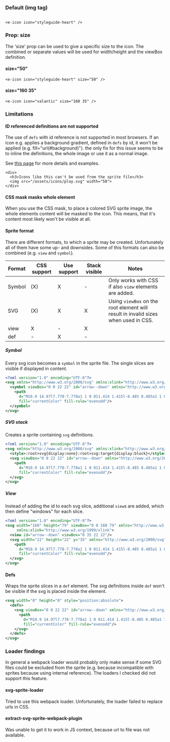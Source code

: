 ### Default (img tag)

```vue

<e-icon icon="styleguide-heart" />
```

### Prop: size

The 'size' prop can be used to give a specific size to the icon. The combined or separate values will be used for width/height and the viewBox definition.

#### size="50"
```vue
<e-icon icon="styleguide-heart" size="50" />
```

#### size="160 35"
```vue
<e-icon icon="valantic" size="160 35" />
```

### Limitations

#### ID referenced definitions are not supported

The use of `defs` with id reference is not supported in most browsers. If an icon e.g. applies a background gradient, defined in `defs` by id, it won't be applied (e.g. fill="url(#background)"). the only fix for this issue seems to be to inline the definitions, the whole image or use it as a normal image.

See [this page](https://stackoverflow.com/questions/44235845/svg-use-and-gradients-as-fill) for more details and examples.

```vue
<div>
  <h3>Icons like this can't be used from the sprite file</h3>
  <img src="/assets/icons/play.svg" width="50">
</div>
```

#### CSS mask masks whole element

When you use the CSS mask, to place a colored SVG sprite image, the whole elements content will be masked to the icon. This means, that it's content most likely won't be visible at all.

#### Sprite format

There are different formats, to which a sprite may be created. Unfortunately all of them have some up- and downsides. Some of this formats can also be combined (e.g. `view` and `symbol`).

Format | CSS support | Use support | Stack visible | Notes
--- | --- | --- | --- | ---
Symbol | (X) | X | - | Only works with CSS if also `view` elements are added.
SVG | (X) | X | X | Using `viewBox` on the root element will result in invalid sizes when used in CSS.
view | X | - | X |
def | - | X | - | 

##### Symbol

Every svg icon becomes a `symbol` in the sprite file. The single slices are visible if displayed in content.

```svg
<?xml version="1.0" encoding="UTF-8"?>
<svg xmlns="http://www.w3.org/2000/svg" xmlns:xlink="http://www.w3.org/1999/xlink">
  <symbol viewBox="0 0 22 22" id="arrow--down" xmlns="http://www.w3.org/2000/svg">
    <path
      d="M10.9 14.97l7.778-7.778a1 1 0 011.414 1.415l-8.485 8.485a1 1 0 01-1.415 0L1.707 8.607a1 1 0 111.414-1.415l7.778 7.779z"
      fill="currentColor" fill-rule="evenodd"/>
  </symbol>
</svg>
```

##### SVG stack

Creates a sprite containing `svg` definitions.

```svg
<?xml version="1.0" encoding="UTF-8"?>
<svg xmlns="http://www.w3.org/2000/svg" xmlns:xlink="http://www.w3.org/1999/xlink">
  <style>:root>svg{display:none}:root>svg:target{display:block}</style>
  <svg viewBox="0 0 22 22" id="arrow--down" xmlns="http://www.w3.org/2000/svg">
    <path
      d="M10.9 14.97l7.778-7.778a1 1 0 011.414 1.415l-8.485 8.485a1 1 0 01-1.415 0L1.707 8.607a1 1 0 111.414-1.415l7.778 7.779z"
      fill="currentColor" fill-rule="evenodd"/>
  </svg>
</svg>
```

##### View

Instead of adding the id to each svg slice, additional `view`s are added, which then define "windows" for each slice.

```svg
<?xml version="1.0" encoding="UTF-8"?>
<svg width="160" height="79" viewBox="0 0 160 79" xmlns="http://www.w3.org/2000/svg"
     xmlns:xlink="http://www.w3.org/1999/xlink">
  <view id="arrow--down" viewBox="0 35 22 22"/>
  <svg width="22" height="22" y="35" xmlns="http://www.w3.org/2000/svg">
    <path
      d="M10.9 14.97l7.778-7.778a1 1 0 011.414 1.415l-8.485 8.485a1 1 0 01-1.415 0L1.707 8.607a1 1 0 111.414-1.415l7.778 7.779z"
      fill="currentColor" fill-rule="evenodd"/>
  </svg>
</svg>
```

#### Defs

Wraps the sprite slices in a `def` element. The svg definitions inside `def` won't be visible if the svg is placed inside the element.

````svg
<svg width="0" height="0" style="position:absolute">
  <defs>
    <svg viewBox="0 0 22 22" id="arrow--down" xmlns="http://www.w3.org/2000/svg">
      <path
        d="M10.9 14.97l7.778-7.778a1 1 0 011.414 1.415l-8.485 8.485a1 1 0 01-1.415 0L1.707 8.607a1 1 0 111.414-1.415l7.778 7.779z"
        fill="currentColor" fill-rule="evenodd"/>
    </svg>
  </defs>
</svg>
````

### Loader findings

In general a webpack loader would probably only make sense if some SVG files could be excluded from the sprite (e.g. because incompatible with sprites because using internal reference). The loaders I checked did not support this feature.

#### svg-sprite-loader

Tried to use this webpack loader. Unfortunately, the loader failed to replace urls in CSS.

#### extract-svg-sprite-webpack-plugin

Was unable to get it to work in JS context, because url to file was not available.
